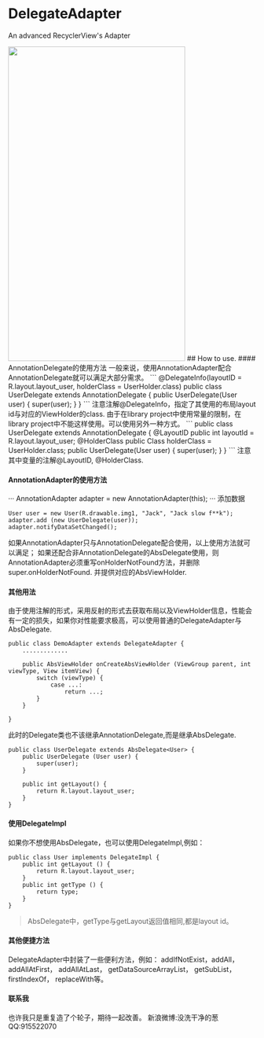 # DelegateAdapter
An advanced RecyclerView's Adapter

<img src="https://github.com/boybeak/DelegateAdapter/blob/master/demopicture.png" width="360" height="640"/>
## How to use.
#### AnnotationDelegate的使用方法
一般来说，使用AnnotationAdapter配合AnnotationDelegate就可以满足大部分需求。
```
@DelegateInfo(layoutID = R.layout.layout_user, holderClass = UserHolder.class)
public class UserDelegate extends AnnotationDelegate<User> {
    public UserDelegate(User user) {
        super(user);
    }
}
```
注意注解@DelegateInfo，指定了其使用的布局layout id与对应的ViewHolder的class.
由于在library project中使用常量的限制，在library project中不能这样使用。可以使用另外一种方式。
```
public class UserDelegate extends AnnotationDelegate<User> {
    @LayoutID
    public int layoutId = R.layout.layout_user;
    @HolderClass
    public Class<? extends AbsViewHolder> holderClass = UserHolder.class;
    public UserDelegate(User user) {
        super(user);
    }
}
```
注意其中变量的注解@LayoutID, @HolderClass.

#### AnnotationAdapter的使用方法
···
AnnotationAdapter adapter = new AnnotationAdapter(this);
···
添加数据
```
User user = new User(R.drawable.img1, "Jack", "Jack slow f**k");
adapter.add (new UserDelegate(user));
adapter.notifyDataSetChanged();
```
如果AnnotationAdapter只与AnnotationDelegate配合使用，以上使用方法就可以满足；
如果还配合非AnnotationDelegate的AbsDelegate使用，则AnnotationAdapter必须重写onHolderNotFound方法，并删除super.onHolderNotFound.
并提供对应的AbsViewHolder.

#### 其他用法
由于使用注解的形式，采用反射的形式去获取布局以及ViewHolder信息，性能会有一定的损失，如果你对性能要求极高，可以使用普通的DelegateAdapter与AbsDelegate.
```
public class DemoAdapter extends DelegateAdapter {
    .............

    public AbsViewHolder onCreateAbsViewHolder (ViewGroup parent, int viewType, View itemView) {
        switch (viewType) {
            case ...:
                return ...;
        }
    }

}
```
此时的Delegate类也不该继承AnnotationDelegate,而是继承AbsDelegate.
```
public class UserDelegate extends AbsDelegate<User> {
    public UserDelegate (User user) {
        super(user);
    }

    public int getLayout() {
        return R.layout.layout_user;
    }
}
```

#### 使用DelegateImpl
如果你不想使用AbsDelegate，也可以使用DelegateImpl,例如：
```
public class User implements DelegateImpl {
    public int getLayout () {
        return R.layout.layout_user;
    }
    public int getType () {
        return type;
    }
}
```
> AbsDelegate中，getType与getLayout返回值相同,都是layout id。

#### 其他便捷方法
DelegateAdapter中封装了一些便利方法，例如：
addIfNotExist，addAll，addAllAtFirst， addAllAtLast， getDataSourceArrayList，
getSubList， firstIndexOf， replaceWith等。

#### 联系我
也许我只是重复造了个轮子，期待一起改善。
新浪微博:没洗干净的葱
QQ:915522070